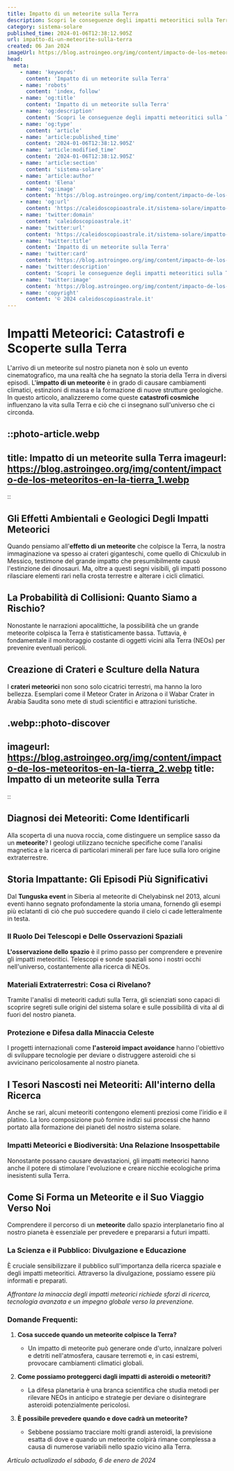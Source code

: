 ```yaml
---
title: Impatto di un meteorite sulla Terra
description: Scopri le conseguenze degli impatti meteoritici sulla Terra, gli eventi storici e come ci influenzano ancora oggi. Leggi di più qui.
category: sistema-solare
published_time: 2024-01-06T12:38:12.905Z
url: impatto-di-un-meteorite-sulla-terra
created: 06 Jan 2024
imageUrl: https://blog.astroingeo.org/img/content/impacto-de-los-meteoritos-en-la-tierra_1.webp
head:
  meta:
    - name: 'keywords'
      content: 'Impatto di un meteorite sulla Terra'
    - name: 'robots'
      content: 'index, follow'
    - name: 'og:title'
      content: 'Impatto di un meteorite sulla Terra'
    - name: 'og:description'
      content: 'Scopri le conseguenze degli impatti meteoritici sulla Terra, gli eventi storici e come ci influenzano ancora oggi. Leggi di più qui.'
    - name: 'og:type'
      content: 'article'
    - name: 'article:published_time'
      content: '2024-01-06T12:38:12.905Z'
    - name: 'article:modified_time'
      content: '2024-01-06T12:38:12.905Z'
    - name: 'article:section'
      content: 'sistema-solare'
    - name: 'article:author'
      content: 'Elena'
    - name: 'og:image'
      content: 'https://blog.astroingeo.org/img/content/impacto-de-los-meteoritos-en-la-tierra_1.webp'
    - name: 'og:url'
      content: 'https://caleidoscopioastrale.it/sistema-solare/impatto-di-un-meteorite-sulla-terra'
    - name: 'twitter:domain'
      content: 'caleidoscopioastrale.it'
    - name: 'twitter:url'
      content: 'https://caleidoscopioastrale.it/sistema-solare/impatto-di-un-meteorite-sulla-terra'
    - name: 'twitter:title'
      content: 'Impatto di un meteorite sulla Terra'
    - name: 'twitter:card'
      content: 'https://blog.astroingeo.org/img/content/impacto-de-los-meteoritos-en-la-tierra_1.webp'
    - name: 'twitter:description'
      content: 'Scopri le conseguenze degli impatti meteoritici sulla Terra, gli eventi storici e come ci influenzano ancora oggi. Leggi di più qui.'
    - name: 'twitter:image'
      content: 'https://blog.astroingeo.org/img/content/impacto-de-los-meteoritos-en-la-tierra_1.webp'
    - name: 'copyright'
      content: '© 2024 caleidoscopioastrale.it'
---
```

# **Impatti Meteorici: Catastrofi e Scoperte sulla Terra**

L'arrivo di un meteorite sul nostro pianeta non è solo un evento cinematografico, ma una realtà che ha segnato la storia della Terra in diversi episodi. L'**impatto di un meteorite** è in grado di causare cambiamenti climatici, estinzioni di massa e la formazione di nuove strutture geologiche. In questo articolo, analizzeremo come queste **catastrofi cosmiche** influenzano la vita sulla Terra e ciò che ci insegnano sull'universo che ci circonda.

::photo-article.webp
---
title: Impatto di un meteorite sulla Terra
imageurl: https://blog.astroingeo.org/img/content/impacto-de-los-meteoritos-en-la-tierra_1.webp
---
::

## Gli Effetti Ambientali e Geologici Degli Impatti Meteorici

Quando pensiamo all'**effetto di un meteorite** che colpisce la Terra, la nostra immaginazione va spesso ai crateri giganteschi, come quello di Chicxulub in Messico, testimone del grande impatto che presumibilmente causò l'estinzione dei dinosauri. Ma, oltre a questi segni visibili, gli impatti possono rilasciare elementi rari nella crosta terrestre e alterare i cicli climatici.

## La Probabilità di Collisioni: Quanto Siamo a Rischio?

Nonostante le narrazioni apocalittiche, la possibilità che un grande meteorite colpisca la Terra è statisticamente bassa. Tuttavia, è fondamentale il monitoraggio costante di oggetti vicini alla Terra (NEOs) per prevenire eventuali pericoli.

## Creazione di Crateri e Sculture della Natura

I **crateri meteorici** non sono solo cicatrici terrestri, ma hanno la loro bellezza. Esemplari come il Meteor Crater in Arizona o il Wabar Crater in Arabia Saudita sono mete di studi scientifici e attrazioni turistiche.

.webp::photo-discover
---
imageurl: https://blog.astroingeo.org/img/content/impacto-de-los-meteoritos-en-la-tierra_2.webp
title: Impatto di un meteorite sulla Terra
---
::

## Diagnosi dei Meteoriti: Come Identificarli

Alla scoperta di una nuova roccia, come distinguere un semplice sasso da un **meteorite**? I geologi utilizzano tecniche specifiche come l'analisi magnetica e la ricerca di particolari minerali per fare luce sulla loro origine extraterrestre.

## Storia Impattante: Gli Episodi Più Significativi

Dal **Tunguska event** in Siberia al meteorite di Chelyabinsk nel 2013, alcuni eventi hanno segnato profondamente la storia umana, fornendo gli esempi più eclatanti di ciò che può succedere quando il cielo ci cade letteralmente in testa.

### Il Ruolo Dei Telescopi e Delle Osservazioni Spaziali

**L'osservazione dello spazio** è il primo passo per comprendere e prevenire gli impatti meteoritici. Telescopi e sonde spaziali sono i nostri occhi nell'universo, costantemente alla ricerca di NEOs.

### Materiali Extraterrestri: Cosa ci Rivelano?

Tramite l'analisi di meteoriti caduti sulla Terra, gli scienziati sono capaci di scoprire segreti sulle origini del sistema solare e sulle possibilità di vita al di fuori del nostro pianeta.

### Protezione e Difesa dalla Minaccia Celeste

I progetti internazionali come **l'asteroid impact avoidance** hanno l'obiettivo di sviluppare tecnologie per deviare o distruggere asteroidi che si avvicinano pericolosamente al nostro pianeta.

## I Tesori Nascosti nei Meteoriti: All'interno della Ricerca

Anche se rari, alcuni meteoriti contengono elementi preziosi come l'iridio e il platino. La loro composizione può fornire indizi sui processi che hanno portato alla formazione dei pianeti del nostro sistema solare.

### Impatti Meteorici e Biodiversità: Una Relazione Insospettabile

Nonostante possano causare devastazioni, gli impatti meteorici hanno anche il potere di stimolare l'evoluzione e creare nicchie ecologiche prima inesistenti sulla Terra.

## Come Si Forma un Meteorite e il Suo Viaggio Verso Noi

Comprendere il percorso di un **meteorite** dallo spazio interplanetario fino al nostro pianeta è essenziale per prevedere e prepararsi a futuri impatti.

### La Scienza e il Pubblico: Divulgazione e Educazione

È cruciale sensibilizzare il pubblico sull'importanza della ricerca spaziale e degli impatti meteoritici. Attraverso la divulgazione, possiamo essere più informati e preparati.

_Affrontare la minaccia degli impatti meteorici richiede sforzi di ricerca, tecnologia avanzata e un impegno globale verso la prevenzione._

### Domande Frequenti:

1. **Cosa succede quando un meteorite colpisce la Terra?**
   * Un impatto di meteorite può generare onde d'urto, innalzare polveri e detriti nell'atmosfera, causare terremoti e, in casi estremi, provocare cambiamenti climatici globali.

2. **Come possiamo proteggerci dagli impatti di asteroidi o meteoriti?**
   * La difesa planetaria è una branca scientifica che studia metodi per rilevare NEOs in anticipo e strategie per deviare o disintegrare asteroidi potenzialmente pericolosi.

3. **È possibile prevedere quando e dove cadrà un meteorite?**
   * Sebbene possiamo tracciare molti grandi asteroidi, la previsione esatta di dove e quando un meteorite colpirà rimane complessa a causa di numerose variabili nello spazio vicino alla Terra.

_Artículo actualizado el sábado, 6 de enero de 2024_